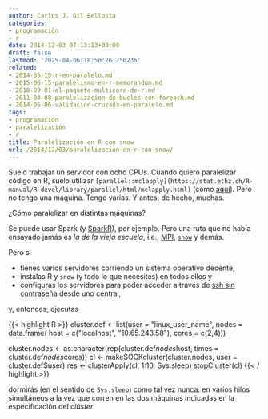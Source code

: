 ```yaml
---
author: Carlos J. Gil Bellosta
categories:
- programación
- r
date: 2014-12-03 07:13:13+00:00
draft: false
lastmod: '2025-04-06T18:50:26.250236'
related:
- 2014-05-15-r-en-paralelo.md
- 2015-06-15-paralelismo-en-r-memorandum.md
- 2010-09-01-el-paquete-multicore-de-r.md
- 2011-04-08-paralelizacion-de-bucles-con-foreach.md
- 2014-06-06-validacion-cruzada-en-paralelo.md
tags:
- programación
- paralelización
- r
title: Paralelización en R con snow
url: /2014/12/03/paralelizacion-en-r-con-snow/
---
```


Suelo trabajar un servidor con ocho CPUs. Cuando quiero paralelizar código en R, suelo utilizar `[parallel::mclapply](https://stat.ethz.ch/R-manual/R-devel/library/parallel/html/mclapply.html)` (como [aquí](https://datanalytics.com/2014/05/15/r-en-paralelo/)). Pero no tengo una máquina. Tengo varias. Y antes, de hecho, muchas.

¿Cómo paralelizar en distintas máquinas?

Se puede usar Spark (y [SparkR](http://amplab-extras.github.io/SparkR-pkg/)), por ejemplo. Pero una ruta que no había ensayado jamás es _la de la vieja escuela_, i.e., [MPI](http://cran.r-project.org/web/packages/Rmpi/index.html), [`snow`](http://cran.r-project.org/web/packages/snow/index.html) y demás.

Pero si

* tienes varios servidores corriendo un sistema operativo decente,
* instalas R y `snow` (y todo lo que necesites) en todos ellos y
* configuras los servidores para poder acceder a través de [ssh sin contraseña](http://www.linuxproblem.org/art_9.html) desde uno central,

y, entonces, ejecutas

{{< highlight R >}}
cluster.def <- list(user = "linux_user_name", nodes = data.frame(
    host = c("localhost", "10.65.243.58"), cores = c(2,4)))

cluster.nodes <- as.character(rep(cluster.def$nodes$host,
    times = cluster.def$nodes$cores))
cl <- makeSOCKcluster(cluster.nodes, user = cluster.def$user)
res <- clusterApply(cl, 1:10, Sys.sleep)
stopCluster(cl)
{{< / highlight >}}

dormirás (en el sentido de `Sys.sleep`) como tal vez nunca: en varios hilos simultáneos a la vez que corren en las dos máquinas indicadas en la especificación del _clúster_.